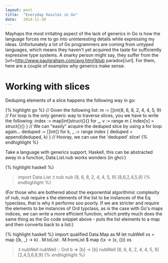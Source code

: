 ```yaml
---
layout: post
title:  "Everyday hassles in Go"
date:   2014-11-30
---
```


Mayhaps the most irritating aspect of the lack of generics in Go is how the language forces me to go into uninteresting details while expressing my ideas. Unfortunately a lot of Go programmers are coming from untyped languages, which means they haven't yet acquired the taste for sufficiently expressive type systems. A snarky person might say, they suffer from the [url=http://www.paulgraham.com/avg.html]blub paradox[/url]. For them, here are a couple of examples why generics make sense.

Working with slices
===

Deduping elements of a slice happens the following way in go:

{% highlight go %}
// Given the following list:
m := []int{8, 6, 8, 2, 4, 4, 5, 9}
// For loop is the only generic way to traverse slices, you we have to write the following:
index := map[int]struct{}{}
for _, v := range m {
	index[v] = struct{}{}
}
// We can "easily" acquire the deduped slice by using a for loop again...
deduped := []int{}
for k, _ := range index {
	deduped = append(deduped, k)
}
// Hooray, we can use the 'deduped' slice!
{% endhighlight %}

Take a language with generics support, Haskell, this can be abstracted away in a function,  Data.List.nub works wonders (in ghci:)

{% highlight haskell %}
> import Data.List
> :t nub
> nub [8, 6, 8, 2, 4, 4, 5, 9]
[8,6,2,4,5,9]
{% endhighlight %}

(For those who are bothered about the exponential algorithmic complexity of nub, nub require s the elements of the list to be instances of the Eq typeclass, that is why it performs soo poorly. If we are stricter and require the elements to be instances of Ord typclass, as is the case with Go's maps indices, we can write a more efficient function, which pretty much does the same thing as the Go code snippet above - puts the list elements to a map and then converts back to a list:)

{% highlight haskell %}
import qualified Data.Map as M
let nubWell xs = map (\(k, _) -> k) . M.toList . M.fromList $ map (\x -> (x, ())) xs
> :t nubWell
nubWell :: Ord b => [b] -> [b]
> nubWell [8, 6, 8, 2, 4, 4, 5, 9]
[2,4,5,6,8,9]
{% endhighlight %}